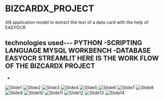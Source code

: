# BIZCARDX_PROJECT
AN application model to extract the text of a data card with the help of EASYOCR

technologies used---
PYTHON -SCRIPTING LANGUAGE
MYSQL WORKBENCH -DATABASE 
EASYOCR
STREAMLIT 
HERE IS THE WORK FLOW OF THE BIZCARDX PROJECT
-
-
![Slide1](https://github.com/Puli-vigneswar/BIZCARDX_PROJECT/assets/152149277/942f776c-3cf6-4dae-a946-9266c87bacef)
![Slide2](https://github.com/Puli-vigneswar/BIZCARDX_PROJECT/assets/152149277/43d050a1-4108-4f7b-af3f-4d80f51504ff)
![Slide3](https://github.com/Puli-vigneswar/BIZCARDX_PROJECT/assets/152149277/f63ae648-f620-4fd5-9c35-853a27ad7462)
![Slide4](https://github.com/Puli-vigneswar/BIZCARDX_PROJECT/assets/152149277/30552ad4-ff73-464d-9685-6d1a804f2307)
![Slide5](https://github.com/Puli-vigneswar/BIZCARDX_PROJECT/assets/152149277/09c3f2e5-5f98-4e0d-a3d9-17469929665b)
![Slide6](https://github.com/Puli-vigneswar/BIZCARDX_PROJECT/assets/152149277/21b33035-4570-497f-a40c-76e7a71035ab)
![Slide7](https://github.com/Puli-vigneswar/BIZCARDX_PROJECT/assets/152149277/e6e65f1f-7f23-4bc8-9c1d-720f90d1d05c)
![Slide8](https://github.com/Puli-vigneswar/BIZCARDX_PROJECT/assets/152149277/b1e47e90-c2fd-4581-a10a-9bbcfd21e514)
![Slide9](https://github.com/Puli-vigneswar/BIZCARDX_PROJECT/assets/152149277/78a20575-4f99-4e5c-a909-f2756a1cfdfa)
![Slide10](https://github.com/Puli-vigneswar/BIZCARDX_PROJECT/assets/152149277/dd49561f-f1f1-4fa2-b7c9-7b268dea925c)
![Slide11](https://github.com/Puli-vigneswar/BIZCARDX_PROJECT/assets/152149277/2a120a93-dd7d-4698-a5cf-3baeb04f3d17)
![Slide12](https://github.com/Puli-vigneswar/BIZCARDX_PROJECT/assets/152149277/0cfe61b3-9cde-4d49-affe-e8cabd22ebdd)
![Slide13](https://github.com/Puli-vigneswar/BIZCARDX_PROJECT/assets/152149277/8c56e7c2-317a-41fc-b265-1ff0ef53e211)
![Slide14](https://github.com/Puli-vigneswar/BIZCARDX_PROJECT/assets/152149277/91227f11-b1a9-49d0-949d-9d6acb516734)



















